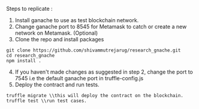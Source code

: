 Steps to replicate :

1. Install ganache to use as test blockchain network.
2. Change ganache port to 8545 for Metamask to catch or create a new network on Metamask. (Optional)
3. Clone the repo and install packages
```
git clone https://github.com/shivammutrejarug/research_gnache.git
cd research_gnache
npm install . 
```
4. If you haven't made changes as suggested in step 2, change the port to 7545 i.e the default ganache port in truffle-config.js 
5. Deploy the contract and run tests.
```
truffle migrate \\this will deploy the contract on the blockchain.
truffle test \\run test cases.
```
